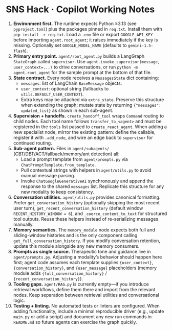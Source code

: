 # SNS Hack · Copilot Working Notes

1. **Environment first.** The runtime expects Python ≥3.13 (see `pyproject.toml`) plus the packages pinned in `req.txt`. Install them with `pip install -r req.txt`. Load a `.env` file or export `GOOGLE_API_KEY` before importing `agent.root_agent`; it raises immediately if the key is missing. Optionally set `GOOGLE_MODEL_NAME` (defaults to `gemini-1.5-flash`).
2. **Primary entry point.** `agent/root_agent.py` builds a LangGraph `StateGraph` called `supervisor`. Use `agent.invoke_supervisor(message, user_context=...)` to drive conversations, or run `python -m agent.root_agent` for the sample prompt at the bottom of that file.
3. **State contract.** Every node receives a `MessagesState` dict containing:
   - `messages`: list of LangChain `BaseMessage` objects.
   - `user_context`: optional string (fallbacks to `utils.DEFAULT_USER_CONTEXT`).
   - Extra keys may be attached via `extra_state`.
   Preserve this structure when extending the graph; mutate state by returning `{"messages": updated_list}` as shown in each sub-agent.
4. **Supervision + handoffs.** `create_handoff_tool` wraps `Command` routing to child nodes. Each tool name follows `transfer_to_<agent>` and must be registered in the `tools` list passed to `create_react_agent`. When adding a new specialist node, mirror the existing pattern: define the callable, register it with `.add_node`, and wire an edge back to `supervisor` for continued routing.
5. **Sub-agent pattern.** Files in `agent/subagents/` (CBT/DBT/ACT/fallback/memory/ant detection) all:
   - Load a prompt template from `agent/prompts.py` via `ChatPromptTemplate.from_template`.
   - Pull contextual strings with helpers in `agent/utils.py` to avoid manual message parsing.
   - Invoke `ChatGoogleGenerativeAI` synchronously and append the response to the shared `messages` list.
   Replicate this structure for any new modality to keep consistency.
6. **Conversation utilities.** `agent/utils.py` provides canonical formatting. Prefer `get_conversation_history` (optionally skipping the most recent user turn), `get_recent_conversation_history` (default window `RECENT_HISTORY_WINDOW = 6`), and `_coerce_content_to_text` for structured tool outputs. Reuse these helpers instead of re-serializing messages manually.
7. **Memory semantics.** The `memory_module` node expects both full and sliding-window histories and is the only component calling `get_full_conversation_history`. If you modify conversation retention, update this module alongside any new memory consumers.
8. **Prompts as single source.** Therapeutic tone and guidance live in `agent/prompts.py`. Adjusting a modality’s behavior should happen here first; agent code assumes each template supplies `{user_context}`, `{conversation_history}`, and `{user_message}` placeholders (memory module adds `{full_conversation_history}` / `{recent_conversation_history}`).
9. **Tooling gaps.** `agent/RAG.py` is currently empty—if you introduce retrieval workflows, define them there and import from the relevant nodes. Keep separation between retrieval utilities and conversational logic.
10. **Testing + linting.** No automated tests or linters are configured. When adding functionality, include a minimal reproducible driver (e.g., update `main.py` or add a script) and document any new run commands in `README.md` so future agents can exercise the graph quickly.
